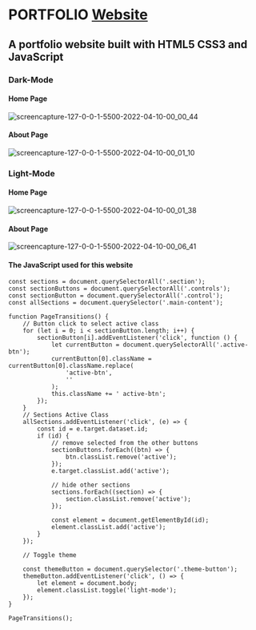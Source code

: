 # PORTFOLIO [Website](https://jjoslin07.github.io/PORTFOLIO/)
## A portfolio website built with HTML5 CSS3 and JavaScript

### Dark-Mode
#### Home Page
![screencapture-127-0-0-1-5500-2022-04-10-00_00_44](https://user-images.githubusercontent.com/73438491/162606589-79d4180e-cfdb-489c-9a1c-bda03ce02c31.png)
#### About Page
![screencapture-127-0-0-1-5500-2022-04-10-00_01_10](https://user-images.githubusercontent.com/73438491/162606608-770efa10-0b09-4cb7-8ddb-62bedf0b4d80.png)

### Light-Mode

#### Home Page
![screencapture-127-0-0-1-5500-2022-04-10-00_01_38](https://user-images.githubusercontent.com/73438491/162606618-fa4ef0f0-81c4-4c1b-9478-9d484fc9c7af.png)
#### About Page
![screencapture-127-0-0-1-5500-2022-04-10-00_06_41](https://user-images.githubusercontent.com/73438491/162606671-58f4984c-93e1-47b8-b749-4b43a1d6f2e9.png)

#### The JavaScript used for this website
```
const sections = document.querySelectorAll('.section');
const sectionButtons = document.querySelectorAll('.controls');
const sectionButton = document.querySelectorAll('.control');
const allSections = document.querySelector('.main-content');

function PageTransitions() {
	// Button click to select active class
	for (let i = 0; i < sectionButton.length; i++) {
		sectionButton[i].addEventListener('click', function () {
			let currentButton = document.querySelectorAll('.active-btn');
			currentButton[0].className = currentButton[0].className.replace(
				'active-btn',
				''
			);
			this.className += ' active-btn';
		});
	}
	// Sections Active Class
	allSections.addEventListener('click', (e) => {
		const id = e.target.dataset.id;
		if (id) {
			// remove selected from the other buttons
			sectionButtons.forEach((btn) => {
				btn.classList.remove('active');
			});
			e.target.classList.add('active');

			// hide other sections
			sections.forEach((section) => {
				section.classList.remove('active');
			});

			const element = document.getElementById(id);
			element.classList.add('active');
		}
	});

	// Toggle theme

	const themeButton = document.querySelector('.theme-button');
	themeButton.addEventListener('click', () => {
		let element = document.body;
		element.classList.toggle('light-mode');
	});
}

PageTransitions();
```
